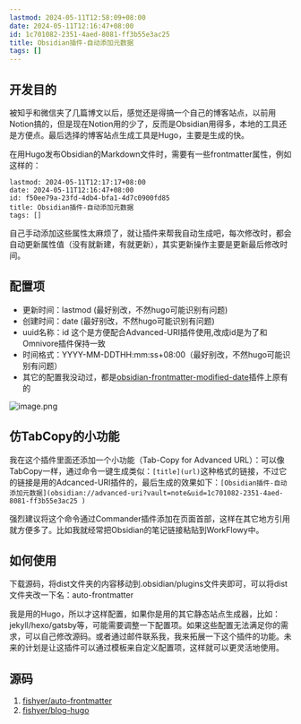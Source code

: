 ```yaml
---
lastmod: 2024-05-11T12:58:09+08:00
date: 2024-05-11T12:16:47+08:00
id: 1c701082-2351-4aed-8081-ff3b55e3ac25
title: Obsidian插件-自动添加元数据
tags: []
---
```


## 开发目的

被知乎和微信夹了几篇博文以后，感觉还是得搞一个自己的博客站点，以前用Notion搞的，但是现在Notion用的少了，反而是Obsidian用得多，本地的工具还是方便点。最后选择的博客站点生成工具是Hugo，主要是生成的快。

在用Hugo发布Obsidian的Markdown文件时，需要有一些frontmatter属性，例如这样的：
```
lastmod: 2024-05-11T12:17:17+08:00
date: 2024-05-11T12:16:47+08:00
id: f50ee79a-23fd-4db4-bfa1-4d7c0900fd85
title: Obsidian插件-自动添加元数据
tags: []
```
自己手动添加这些属性太麻烦了，就让插件来帮我自动生成吧，每次修改时，都会自动更新属性值（没有就新建，有就更新），其实更新操作主要是更新最后修改时间。


## 配置项

- 更新时间：lastmod (最好别改，不然hugo可能识别有问题)
- 创建时间：date (最好别改，不然hugo可能识别有问题)
- uuid名称：id 这个是方便配合Advanced-URI插件使用,改成id是为了和Omnivore插件保持一致
- 时间格式：YYYY-MM-DDTHH:mm:ss+08:00（最好别改，不然hugo可能识别有问题）
- 其它的配置我没动过，都是[obsidian-frontmatter-modified-date](https://github.com/alangrainger/obsidian-frontmatter-modified-date )插件上原有的

![image.png](https://yupic.oss-cn-shanghai.aliyuncs.com/20240511122458.png)

## 仿TabCopy的小功能

我在这个插件里面还添加一个小功能（Tab-Copy for Advanced URL）：可以像TabCopy一样，通过命令一键生成类似：`[title](url)`这种格式的链接，不过它的链接是用的Adcanced-URI插件的，最后生成的效果如下：`[Obsidian插件-自动添加元数据](obsidian://advanced-uri?vault=note&uid=1c701082-2351-4aed-8081-ff3b55e3ac25 )`

强烈建议将这个命令通过Commander插件添加在页面首部，这样在其它地方引用就方便多了。比如我就经常把Obsidian的笔记链接粘贴到WorkFlowy中。


## 如何使用

下载源码，将dist文件夹的内容移动到.obsidian/plugins文件夹即可，可以将dist文件夹改一下名：auto-frontmatter

我是用的Hugo，所以才这样配置，如果你是用的其它静态站点生成器，比如：jekyll/hexo/gatsby等，可能需要调整一下配置项。如果这些配置无法满足你的需求，可以自己修改源码。或者通过邮件联系我，我来拓展一下这个插件的功能。未来的计划是让这插件可以通过模板来自定义配置项，这样就可以更灵活地使用。


## 源码

1. [fishyer/auto-frontmatter](https://github.com/fishyer/auto-frontmatter )
2. [fishyer/blog-hugo](https://github.com/fishyer/blog-hugo )

